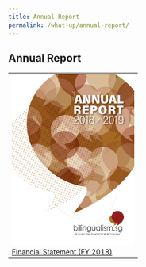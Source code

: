 ```yaml
---
title: Annual Report
permalink: /what-up/annual-report/
---
```

## Annual Report
<table border="0">
 <tr>
   <td>
   <img src="/images/Cover-FY2018.jpg" style="cursor:pointer;float:left;width:247px;height:345px"> 
   </td>
 </tr>
 <tr>
  <td>
     <a href="#" target="_blank">Financial Statement (FY 2018)</a>
   </td>
 </tr>
</table>


